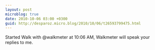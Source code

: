 ```yaml
---
layout: post
microblog: true
date: 2010-10-06 03:00 +0300
guid: http://desparoz.micro.blog/2010/10/06/t26593799475.html
---
```

Started Walk with @walkmeter at 10:06 AM, Walkmeter will speak your replies to me.
